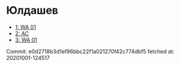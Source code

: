 # Юлдашев
- [1: WA 01](1.md)
- [2: AC](2.md)
- [3: WA 01](3.md)

Commit: e0d2718b3d1ef96bbc22f1a021270f42c774dbf5
 fetched at: 20201001-124517
